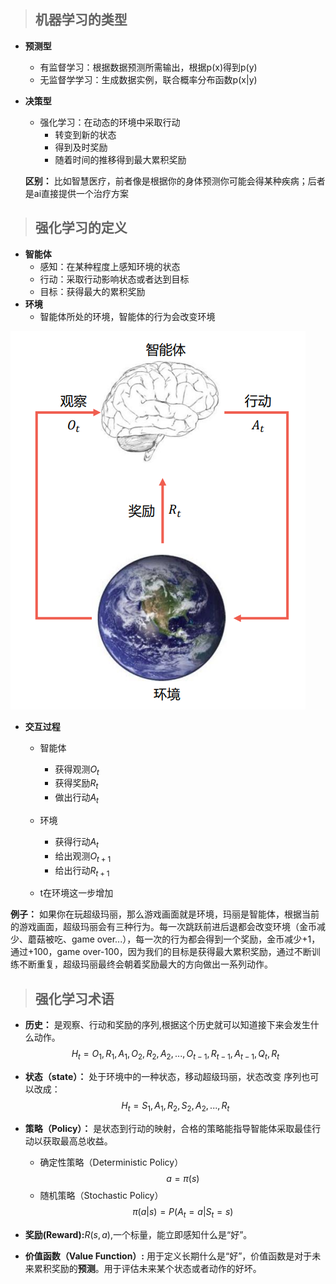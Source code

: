 >## 机器学习的类型
- **预测型**
  * 有监督学习：根据数据预测所需输出，根据p(x)得到p(y)
  * 无监督学学习：生成数据实例，联合概率分布函数p(x|y)
- **决策型**
  * 强化学习：在动态的环境中采取行动
    + 转变到新的状态
    + 得到及时奖励
    + 随着时间的推移得到最大累积奖励
  
  **区别：** 比如智慧医疗，前者像是根据你的身体预测你可能会得某种疾病；后者是ai直接提供一个治疗方案

>## 强化学习的定义
- **智能体**
  * 感知：在某种程度上感知环境的状态
  * 行动：采取行动影响状态或者达到目标
  * 目标：获得最大的累积奖励
- **环境**
  * 智能体所处的环境，智能体的行为会改变环境
 
![Alt](pic/rldef.png#pic_center)

- **交互过程**
  * 智能体
    + 获得观测$O_t$
    + 获得奖励$R_t$
    + 做出行动$A_t$
  
  * 环境
    + 获得行动$A_t$
    + 给出观测$O_{t+1}$
    + 给出行动$R_{t+1}$

  * t在环境这一步增加
  
**例子：** 如果你在玩超级玛丽，那么游戏画面就是环境，玛丽是智能体，根据当前的游戏画面，超级玛丽会有三种行为。每一次跳跃前进后退都会改变环境（金币减少、蘑菇被吃、game over...），每一次的行为都会得到一个奖励，金币减少+1，通过+100，game over-100，因为我们的目标是获得最大累积奖励，通过不断训练不断重复，超级玛丽最终会朝着奖励最大的方向做出一系列动作。

> ## 强化学习术语
+ **历史：** 是观察、行动和奖励的序列,根据这个历史就可以知道接下来会发生什么动作。
$$
H_t=O_1,R_1,A_1,O_2,R_2,A_2,...,O_{t-1},R_{t-1},A_{t-1},Q_{t},R_t
$$

+ **状态（state）：** 处于环境中的一种状态，移动超级玛丽，状态改变
序列也可以改成：
$$
H_t=S_1,A_1,R_2,S_2,A_2,...,R_t
$$ 
+ **策略（Policy）：** 是状态到行动的映射，合格的策略能指导智能体采取最佳行动以获取最高总收益。
   *  确定性策略（Deterministic Policy）$$ a=\pi(s)$$
   *  随机策略（Stochastic Policy）$$ \pi(a|s)=P(A_t=a|S_t=s)$$
+ **奖励(Reward):**$R(s,a)$,一个标量，能立即感知什么是“好”。

+ **价值函数（Value Function）:** 用于定义长期什么是“好”，价值函数是对于未来累积奖励的**预测**。用于评估未来某个状态或者动作的好坏。
  